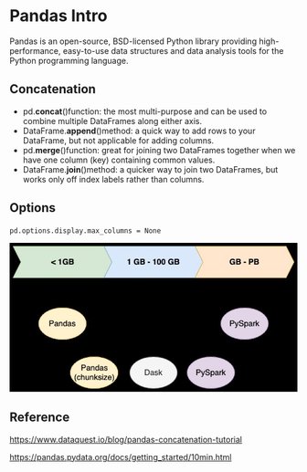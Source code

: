 # Pandas Intro

Pandas is an open-source, BSD-licensed Python library providing high-performance, easy-to-use data structures and data analysis tools for the Python programming language.

## Concatenation

- pd.**concat**()function: the most multi-purpose and can be used to combine multiple DataFrames along either axis.
- DataFrame.**append**()method: a quick way to add rows to your DataFrame, but not applicable for adding columns.
- pd.**merge**()function: great for joining two DataFrames together when we have one column (key) containing common values.
- DataFrame.**join**()method: a quicker way to join two DataFrames, but works only off index labels rather than columns.

## Options

`pd.options.display.max_columns = None`

![image](../../media/Pandas-Intro-image1.jpg)

## Reference

https://www.dataquest.io/blog/pandas-concatenation-tutorial

https://pandas.pydata.org/docs/getting_started/10min.html
